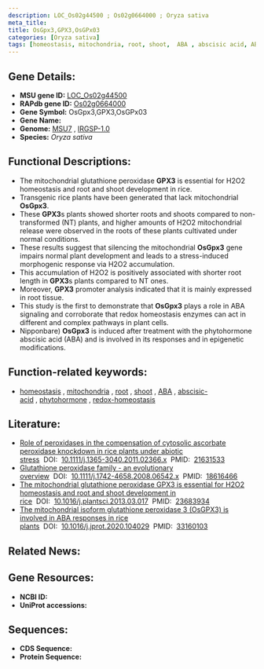 ```yaml
---
description: LOC_Os02g44500 ; Os02g0664000 ; Oryza sativa
meta_title:
title: OsGpx3,GPX3,OsGPx03
categories: [Oryza sativa]
tags: [homeostasis, mitochondria, root, shoot,  ABA , abscisic acid, ABA, phytohormone, redox homeostasis]
---
```


## Gene Details:
- **MSU gene ID:** [LOC_Os02g44500](http://rice.uga.edu/cgi-bin/ORF_infopage.cgi?orf=LOC_Os02g44500)  
- **RAPdb gene ID:** [Os02g0664000](https://rapdb.dna.affrc.go.jp/locus/?name=Os02g0664000)  
- **Gene Symbol:** OsGpx3,GPX3,OsGPx03
- **Gene Name:**
- **Genome:**  [MSU7](http://rice.uga.edu/)&nbsp;,&nbsp;[IRGSP-1.0](https://rapdb.dna.affrc.go.jp/download/irgsp1.html)
- **Species:** *Oryza sativa*

## Functional Descriptions:
   - The mitochondrial glutathione peroxidase **GPX3** is essential for H2O2 homeostasis and root and shoot development in rice.
   - Transgenic rice plants have been generated that lack mitochondrial **OsGpx3**.
   - These **GPX3**s plants showed shorter roots and shoots compared to non-transformed (NT) plants, and higher amounts of H2O2 mitochondrial release were observed in the roots of these plants cultivated under normal conditions.
   - These results suggest that silencing the mitochondrial **OsGpx3** gene impairs normal plant development and leads to a stress-induced morphogenic response via H2O2 accumulation.
   - This accumulation of H2O2 is positively associated with shorter root length in **GPX3**s plants compared to NT ones.
   - Moreover, **GPX3** promoter analysis indicated that it is mainly expressed in root tissue.
   - This study is the first to demonstrate that **OsGpx3** plays a role in ABA signaling and corroborate that redox homeostasis enzymes can act in different and complex pathways in plant cells.
   - Nipponbare) **OsGpx3** is induced after treatment with the phytohormone abscisic acid (ABA) and is involved in its responses and in epigenetic modifications.

## Function-related keywords:
   - [homeostasis](/tags/homeostasis/)&nbsp;,&nbsp;[mitochondria](/tags/mitochondria/)&nbsp;,&nbsp;[root](/tags/root/)&nbsp;,&nbsp;[shoot](/tags/shoot/)&nbsp;,&nbsp;[ABA](/tags/ABA/)&nbsp;,&nbsp;[abscisic-acid](/tags/abscisic-acid/)&nbsp;,&nbsp;[phytohormone](/tags/phytohormone/)&nbsp;,&nbsp;[redox-homeostasis](/tags/redox-homeostasis/)

## Literature:
   - [Role of peroxidases in the compensation of cytosolic ascorbate peroxidase knockdown in rice plants under abiotic stress](https://www.doi.org/10.1111/j.1365-3040.2011.02366.x)&nbsp;&nbsp;DOI:&nbsp;&nbsp;[10.1111/j.1365-3040.2011.02366.x](https://www.doi.org/10.1111/j.1365-3040.2011.02366.x)&nbsp;&nbsp;PMID:&nbsp;&nbsp;[21631533](https://pubmed.ncbi.nlm.nih.gov/21631533/)
   - [Glutathione peroxidase family - an evolutionary overview](https://www.doi.org/10.1111/j.1742-4658.2008.06542.x)&nbsp;&nbsp;DOI:&nbsp;&nbsp;[10.1111/j.1742-4658.2008.06542.x](https://www.doi.org/10.1111/j.1742-4658.2008.06542.x)&nbsp;&nbsp;PMID:&nbsp;&nbsp;[18616466](https://pubmed.ncbi.nlm.nih.gov/18616466/)
   - [The mitochondrial glutathione peroxidase GPX3 is essential for H2O2 homeostasis and root and shoot development in rice](https://www.doi.org/10.1016/j.plantsci.2013.03.017)&nbsp;&nbsp;DOI:&nbsp;&nbsp;[10.1016/j.plantsci.2013.03.017](https://www.doi.org/10.1016/j.plantsci.2013.03.017)&nbsp;&nbsp;PMID:&nbsp;&nbsp;[23683934](https://pubmed.ncbi.nlm.nih.gov/23683934/)
   - [The mitochondrial isoform glutathione peroxidase 3 (OsGPX3) is involved in ABA responses in rice plants](https://www.doi.org/10.1016/j.jprot.2020.104029)&nbsp;&nbsp;DOI:&nbsp;&nbsp;[10.1016/j.jprot.2020.104029](https://www.doi.org/10.1016/j.jprot.2020.104029)&nbsp;&nbsp;PMID:&nbsp;&nbsp;[33160103](https://pubmed.ncbi.nlm.nih.gov/33160103/)

## Related News:

## Gene Resources:
- **NCBI ID:**  []()
- **UniProt accessions:** [](https://www.uniprot.org/uniprotkb//entry)

## Sequences:
- **CDS Sequence:**
- **Protein Sequence:**
